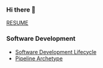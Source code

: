 ### Hi there 👋

[RESUME](https://github.com/davidegaspar/davidegaspar/blob/master/RESUME.md)

### Software Development

- [Software Development Lifecycle](architecture/sdlc.md)
- [Pipeline Archetype](./architecture/pipeline.md)
  <!-- - DDD -->
  <!-- - Wardley Maps -->
  <!-- - SOLID Principles -->

<!-- ### Game Development -->

<!-- - [itch.io](https://davidegaspar.itch.io/) -->
